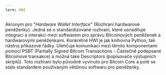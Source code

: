 ```yaml
---
term: HWI
---
```


Akronym pro "*Hardware Wallet Interface*" (Rozhraní hardwarové peněženky). Jedná se o standardizované rozhraní, které usnadňuje integraci a interakci mezi softwarem pro správu Bitcoinových peněženek a hardwarovými peněženkami. Konkrétně HWI je jak knihovna Python, tak nástroj příkazové řádky. Ulehčuje komunikaci mezi těmito komponentami pomocí PSBT (Partially Signed Bitcoin Transactions - Částečně podepsané Bitcoinové transakce) a možná také Descriptors (popisovače výstupních skriptů). Toto rozhraní bylo původně vyvinuto pro Bitcoin Core a poté se stalo standardem používaným většinou softwaru pro peněženky.
